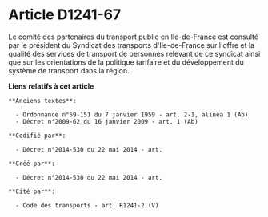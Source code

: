 # Article D1241-67

Le comité des partenaires du transport public en Ile-de-France est consulté par le président du Syndicat des transports
d'Ile-de-France sur l'offre et la qualité des services de transport de personnes relevant de ce syndicat ainsi que sur les
orientations de la politique tarifaire et du développement du système de transport dans la région.

**Liens relatifs à cet article**

	**Anciens textes**:

	  - Ordonnance n°59-151 du 7 janvier 1959 - art. 2-1, alinéa 1 (Ab)
	  - Décret n°2009-62 du 16 janvier 2009 - art. 1 (Ab)

	**Codifié par**:

	  - Décret n°2014-530 du 22 mai 2014 - art.

	**Créé par**:

	  - Décret n°2014-530 du 22 mai 2014 - art.

	**Cité par**:

	  - Code des transports - art. R1241-2 (V)
